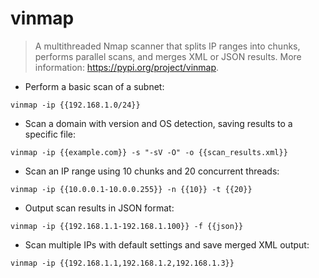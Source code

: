# vinmap

> A multithreaded Nmap scanner that splits IP ranges into chunks, performs parallel scans, and merges XML or JSON results.
> More information: <https://pypi.org/project/vinmap>.

- Perform a basic scan of a subnet:

`vinmap -ip {{192.168.1.0/24}}`

- Scan a domain with version and OS detection, saving results to a specific file:

`vinmap -ip {{example.com}} -s "-sV -O" -o {{scan_results.xml}}`

- Scan an IP range using 10 chunks and 20 concurrent threads:

`vinmap -ip {{10.0.0.1-10.0.0.255}} -n {{10}} -t {{20}}`

- Output scan results in JSON format:

`vinmap -ip {{192.168.1.1-192.168.1.100}} -f {{json}}`

- Scan multiple IPs with default settings and save merged XML output:

`vinmap -ip {{192.168.1.1,192.168.1.2,192.168.1.3}}`
